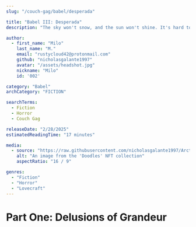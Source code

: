```yaml
---
slug: "/couch-gag/babel/desperada"

title: "Babel III: Desperada"
description: "The sky won't snow, and the sun won't shine. It's hard to tell the night time from the day."

author:
  - first_name: "Milo"
    last_name: "M."
    email: "rustycloud42@protonmail.com"
    github: "nicholasgalante1997"
    avatar: "/assets/headshot.jpg"
    nickname: "Milo"
    id: '002'

category: "Babel"
archCategory: "FICTION"

searchTerms:
  - Fiction
  - Horror
  - Couch Gag

releaseDate: "2/28/2025"
estimatedReadingTime: "17 minutes"

media:
  - source: "https://raw.githubusercontent.com/nicholasgalante1997/Arcturus/refs/heads/main/apps/web/public/assets/doodles.jpg"
    alt: "An image from the 'Doodles' NFT collection"
    aspectRatio: "16 / 9"

genres:
  - "Fiction"
  - "Horror"
  - "Lovecraft"
---
```


# Part One: Delusions of Grandeur
